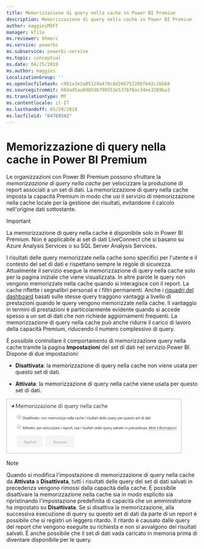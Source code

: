```yaml
---
title: Memorizzazione di query nella cache in Power BI Premium
description: Memorizzazione di query nella cache in Power BI Premium
author: maggiesMSFT
manager: kfile
ms.reviewer: bhmerc
ms.service: powerbi
ms.subservice: powerbi-service
ms.topic: conceptual
ms.date: 04/25/2019
ms.author: maggies
LocalizationGroup: ''
ms.openlocfilehash: c981a3e2a05129a470c8d26675226bfb42c1bb68
ms.sourcegitcommit: 60dad5aa0d85db790553e537bf8ac34ee3289ba3
ms.translationtype: MT
ms.contentlocale: it-IT
ms.lasthandoff: 05/29/2019
ms.locfileid: "64769542"
---
```

# <a name="query-caching-in-power-bi-premium"></a>Memorizzazione di query nella cache in Power BI Premium

Le organizzazioni con Power BI Premium possono sfruttare la *memorizzazione di query nella cache* per velocizzare la produzione di report associati a un set di dati. La memorizzazione di query nella cache imposta la capacità Premium in modo che usi il servizio di memorizzazione nella cache locale per la gestione dei risultati, evitandone il calcolo nell'origine dati sottostante.

> [!IMPORTANT]
> La memorizzazione di query nella cache è disponibile solo in Power BI Premium. Non è applicabile ai set di dati LiveConnect che si basano su Azure Analysis Services o su SQL Server Analysis Services.

I risultati delle query memorizzate nella cache sono specifici per l'utente e il contesto del set di dati e rispettano sempre le regole di sicurezza. Attualmente il servizio esegue la memorizzazione di query nella cache solo per la pagina iniziale che viene visualizzata. In altre parole le query non vengono memorizzate nella cache quando si interagisce con il report. La cache riflette i segnalibri personali e i filtri permanenti. Anche i [riquadri del dashboard](service-dashboard-tiles.md) basati sulle stesse query traggono vantaggi a livello di prestazioni quando le query vengono memorizzate nella cache. Il vantaggio in termini di prestazioni è particolarmente evidente quando si accede spesso a un set di dati che non richiede aggiornamenti frequenti. La memorizzazione di query nella cache può anche ridurre il carico di lavoro della capacità Premium, riducendo il numero complessivo di query.

È possibile controllare il comportamento di memorizzazione query nella cache tramite la pagina **Impostazioni** del set di dati nel servizio Power BI. Dispone di due impostazioni:

- **Disattivata**: la memorizzazione di query nella cache non viene usata per questo set di dati.

- **Attivata**: la memorizzazione di query nella cache viene usata per questo set di dati.

![Finestra di dialogo Memorizzazione query nella cache](media/power-bi-query-caching/power-bi-query-caching.png)

> [!NOTE]
> Quando si modifica l'impostazione di memorizzazione di query nella cache da **Attivata** a **Disattivata**, tutti i risultati delle query del set di dati salvati in precedenza vengono rimossi dalla capacità della cache. È possibile disattivare la memorizzazione nella cache sia in modo esplicito sia ripristinando l'impostazione predefinita di capacità che un amministratore ha impostato su **Disattivata**. Se si disattiva la memorizzazione, alla successiva esecuzione di query su questo set di dati da parte di un report è possibile che si registri un leggero ritardo. Il ritardo è causato dalle query del report che vengono eseguite su richiesta e non si avvalgono dei risultati salvati. È anche possibile che il set di dati vada caricato in memoria prima di diventare disponibile per le query.


